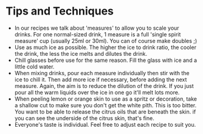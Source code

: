 # Tips and Techniques

* In our recipes we talk about 'measures' to allow you to scale your drinks. For one normal-sized drink, 1 measure is a full 'single spirit measure' cup \(usually 25ml or 30ml\). You can of course make doubles ;\)
* Use as much ice as possible. The higher the ice to drink ratio, the cooler the drink, the less the ice melts and dilutes the drink.
* Chill glasses before use for the same reason. Fill the glass with ice and a little cold water.
* When mixing drinks, pour each measure individually then stir with the ice to chill it. Then add more ice if necessary, before adding the next measure. Again, the aim is to reduce the dilution of the drink. If you just pour all the warm liquids over the ice in one go it'll melt lots more.
* When peeling lemon or orange skin to use as a spritz or decoration, take a shallow cut to make sure you don't get the white pith. This is too bitter. You want to be able to release the citrus oils that are beneath the skin. if you can see the underside of the citrus skin, that's fine.
* Everyone's taste is individual. Feel free to adjust each recipe to suit you.

